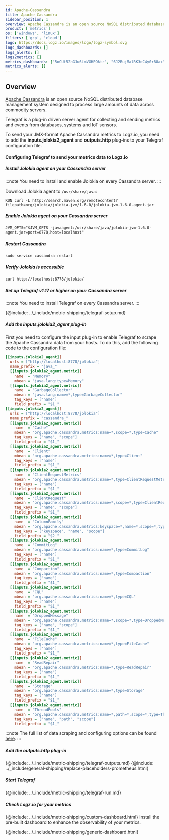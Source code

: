 ```yaml
---
id: Apache-Cassandra
title: Apache Cassandra
sidebar_position: 1
overview: Apache Cassandra is an open source NoSQL distributed database management system designed to process large amounts of data across commodity servers.Telegraf is a plug-in driven server agent for collecting and sending metrics and events from databases, systems and IoT sensors.
product: ['metrics']
os: ['windows', 'linux']
filters: ['gcp', 'cloud']
logo: https://docs.logz.io/images/logo/logz-symbol.svg
logs_dashboards: []
logs_alerts: []
logs2metrics: []
metrics_dashboards: ["5oCUt52hGJu6LmVGHPOktr", "6J2RujMalRK3oC4y0r88ax"]
metrics_alerts: []
---
```


## Overview

[Apache Cassandra](https://cassandra.apache.org/) is an open source NoSQL distributed database management system designed to process large amounts of data across commodity servers.

Telegraf is a plug-in driven server agent for collecting and sending metrics and events from databases, systems and IoT sensors.

To send your JMX-format Apache Cassandra metrics to Logz.io, you need to add the **inputs.jolokia2_agent** and **outputs.http** plug-ins to your Telegraf configuration file.

<!-- logzio-inject:install:grafana:dashboards ids=["5oCUt52hGJu6LmVGHPOktr", "6J2RujMalRK3oC4y0r88ax"] -->

#### Configuring Telegraf to send your metrics data to Logz.io



##### Install Jolokia agent on your Cassandra server

:::note
You need to install and enable Jolokia on every Cassandra server.
:::


Download Jolokia agent to `/usr/share/java`:

```shell
RUN curl -L http://search.maven.org/remotecontent?filepath=org/jolokia/jolokia-jvm/1.6.0/jolokia-jvm-1.6.0-agent.jar
```

##### Enable Jolokia agent on your Cassandra server

```shell
JVM_OPTS="$JVM_OPTS -javaagent:/usr/share/java/jolokia-jvm-1.6.0-agent.jar=port=8778,host=localhost"
```

##### Restart Cassandra

```shell
sudo service cassandra restart
```

##### Verify Jolokia is accessible

```shell
curl http://localhost:8778/jolokia/
```

##### Set up Telegraf v1.17 or higher on your Cassandra server

:::note
You need to install Telegraf on every Cassandra server.
:::



{@include: ../_include/metric-shipping/telegraf-setup.md}

##### Add the inputs.jolokia2_agent plug-in

First you need to configure the input plug-in to enable Telegraf to scrape the Apache Cassandra data from your hosts. To do this, add the following code to the configuration file:


``` ini
[[inputs.jolokia2_agent]]
  urls = ["http://localhost:8778/jolokia"]
  name_prefix = "java_"
  [[inputs.jolokia2_agent.metric]]
    name  = "Memory"
    mbean = "java.lang:type=Memory"
  [[inputs.jolokia2_agent.metric]]
    name  = "GarbageCollector"
    mbean = "java.lang:name=*,type=GarbageCollector"
    tag_keys = ["name"]
    field_prefix = "$1_"
[[inputs.jolokia2_agent]]
  urls = ["http://localhost:8778/jolokia"]
  name_prefix = "cassandra_"
  [[inputs.jolokia2_agent.metric]]
    name  = "Cache"
    mbean = "org.apache.cassandra.metrics:name=*,scope=*,type=Cache"
    tag_keys = ["name", "scope"]
    field_prefix = "$1_"
  [[inputs.jolokia2_agent.metric]]
    name  = "Client"
    mbean = "org.apache.cassandra.metrics:name=*,type=Client"
    tag_keys = ["name"]
    field_prefix = "$1_"
  [[inputs.jolokia2_agent.metric]]
    name  = "ClientRequestMetrics"
    mbean = "org.apache.cassandra.metrics:name=*,type=ClientRequestMetrics"
    tag_keys = ["name"]
    field_prefix = "$1_"
  [[inputs.jolokia2_agent.metric]]
    name  = "ClientRequest"
    mbean = "org.apache.cassandra.metrics:name=*,scope=*,type=ClientRequest"
    tag_keys = ["name", "scope"]
    field_prefix = "$1_"
  [[inputs.jolokia2_agent.metric]]
    name  = "ColumnFamily"
    mbean = "org.apache.cassandra.metrics:keyspace=*,name=*,scope=*,type=ColumnFamily"
    tag_keys = ["keyspace", "name", "scope"]
    field_prefix = "$2_"
  [[inputs.jolokia2_agent.metric]]
    name  = "CommitLog"
    mbean = "org.apache.cassandra.metrics:name=*,type=CommitLog"
    tag_keys = ["name"]
    field_prefix = "$1_"
  [[inputs.jolokia2_agent.metric]]
    name  = "Compaction"
    mbean = "org.apache.cassandra.metrics:name=*,type=Compaction"
    tag_keys = ["name"]
    field_prefix = "$1_"
  [[inputs.jolokia2_agent.metric]]
    name  = "CQL"
    mbean = "org.apache.cassandra.metrics:name=*,type=CQL"
    tag_keys = ["name"]
    field_prefix = "$1_"
  [[inputs.jolokia2_agent.metric]]
    name  = "DroppedMessage"
    mbean = "org.apache.cassandra.metrics:name=*,scope=*,type=DroppedMessage"
    tag_keys = ["name", "scope"]
    field_prefix = "$1_"
  [[inputs.jolokia2_agent.metric]]
    name  = "FileCache"
    mbean = "org.apache.cassandra.metrics:name=*,type=FileCache"
    tag_keys = ["name"]
    field_prefix = "$1_"
  [[inputs.jolokia2_agent.metric]]
    name  = "ReadRepair"
    mbean = "org.apache.cassandra.metrics:name=*,type=ReadRepair"
    tag_keys = ["name"]
    field_prefix = "$1_"
  [[inputs.jolokia2_agent.metric]]
    name  = "Storage"
    mbean = "org.apache.cassandra.metrics:name=*,type=Storage"
    tag_keys = ["name"]
    field_prefix = "$1_"
  [[inputs.jolokia2_agent.metric]]
    name  = "ThreadPools"
    mbean = "org.apache.cassandra.metrics:name=*,path=*,scope=*,type=ThreadPools"
    tag_keys = ["name", "path", "scope"]
    field_prefix = "$1_"
```

:::note
The full list of data scraping and configuring options can be found [here](https://github.com/influxdata/telegraf/tree/master/plugins/inputs/jolokia2).
:::


##### Add the outputs.http plug-in

{@include: ../_include/metric-shipping/telegraf-outputs.md}
{@include: ../_include/general-shipping/replace-placeholders-prometheus.html}

##### Start Telegraf

{@include: ../_include/metric-shipping/telegraf-run.md}

##### Check Logz.io for your metrics

{@include: ../_include/metric-shipping/custom-dashboard.html} Install the pre-built dashboard to enhance the observability of your metrics.

<!-- logzio-inject:install:grafana:dashboards ids=["5oCUt52hGJu6LmVGHPOktr", "6J2RujMalRK3oC4y0r88ax"] -->

{@include: ../_include/metric-shipping/generic-dashboard.html}


